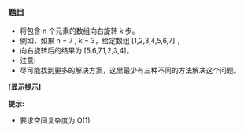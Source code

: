 ### 题目
* 将包含 n 个元素的数组向右旋转 k 步。
* 例如，如果  n = 7 ,  k = 3，给定数组  [1,2,3,4,5,6,7]  ，
* 向右旋转后的结果为 [5,6,7,1,2,3,4]。
* 注意:
* 尽可能找到更多的解决方案，这里最少有三种不同的方法解决这个问题。

**[显示提示]**

**提示:**
* 要求空间复杂度为 O(1)